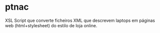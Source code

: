 # ptnac
XSL Script que converte ficheiros XML que descrevem laptops em páginas web (html+stylesheet) do estilo de loja online.
